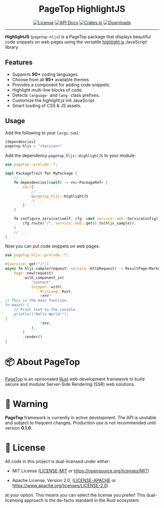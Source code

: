 <div align="center">

  <h1>PageTop HighlightJS</h1>

  [![License](https://img.shields.io/badge/license-MIT%2FApache-blue.svg?style=for-the-badge)](#license)
  [![API Docs](https://img.shields.io/docsrs/pagetop-hljs?label=API%20Docs&style=for-the-badge&logo=Docs.rs)](https://docs.rs/pagetop-hljs)
  [![Crates.io](https://img.shields.io/crates/v/pagetop-hljs.svg?style=for-the-badge&logo=ipfs)](https://crates.io/crates/pagetop-hljs)
  [![Downloads](https://img.shields.io/crates/d/pagetop-hljs.svg?style=for-the-badge&logo=transmission)](https://crates.io/crates/pagetop-hljs)

</div>

---

**HighlightJS** (`pagetop-hljs`) is a PageTop package that displays beautiful code snippets on web
pages using the versatile [highlight.js](https://highlightjs.org/) JavaScript library.

## Features

  * Supports **90+** coding languages.
  * Choose from all **95+** available themes.
  * Provides a component for adding code snippets.
  * Highlight multi-line blocks of code.
  * Detects `language-` and `lang-` class prefixes.
  * Customize the *highlight.js* init JavaScript.
  * Smart loading of CSS & JS assets.

## Usage

Add the following to your `Cargo.toml`:

```rust
[dependencies]
pagetop-hljs = "<Version>"
```

Add the dependency `pagetop_hljs::HighlightJS` to your module:

```rust
use pagetop::prelude::*;

impl PackageTrait for MyPackage {
    // ...
    fn dependencies(&self) -> Vec<PackageRef> {
        vec![
            // ...
            &pagetop_hljs::HighlightJS
            // ...
        ]
    }

    fn configure_service(&self, cfg: &mut service::web::ServiceConfig) {
        cfg.route("/", service::web::get().to(hljs_sample));
    }
    // ...
}
```

Now you can put code snippets on web pages:

```rust
use pagetop_hljs::prelude::*;

#[service::get("/")]
async fn hljs_sample(request: service::HttpRequest) -> ResultPage<Markup, ErrorPage> {
    Page::new(request)
        .with_component_in(
            "content",
            Snippet::with(
                HljsLang::Rust,
                r###"
// This is the main function.
fn main() {
    // Print text to the console.
    println!("Hello World!");
}
                "###,
            ),
        )
        .render()
}
```


# 📦 About PageTop

[PageTop](https://docs.rs/pagetop) is an opinionated [Rust](https://www.rust-lang.org) web
development framework to build secure and modular Server-Side Rendering (SSR) web solutions.


# 🚧 Warning

**PageTop** framework is currently in active development. The API is unstable and subject to
frequent changes. Production use is not recommended until version **0.1.0**.


# 📜 License

All code in this project is dual-licensed under either:

  * MIT License
    ([LICENSE-MIT](LICENSE-MIT) or https://opensource.org/licenses/MIT)

  * Apache License, Version 2.0,
    ([LICENSE-APACHE](LICENSE-APACHE) or https://www.apache.org/licenses/LICENSE-2.0)

at your option. This means you can select the license you prefer! This dual-licensing approach is
the de-facto standard in the Rust ecosystem.
